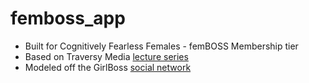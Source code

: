 # femboss_app

* Built for Cognitively Fearless Females - femBOSS Membership tier
* Based on Traversy Media [lecture series](https://www.udemy.com/)
* Modeled off the GirlBoss [social network](https://www.girlboss.com/)
